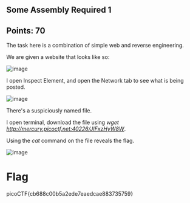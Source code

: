 ## Some Assembly Required 1

## Points: 70

The task here is a combination of simple web and reverse engineering.

We are given a website that looks like so:

![image](https://github.com/gbermudez2/CTF-Writeups/assets/32963758/d5089807-882e-4f5a-8b90-ce8544f3b394)

I open Inspect Element, and open the Network tab to see what is being posted.

![image](https://github.com/gbermudez2/CTF-Writeups/assets/32963758/1c63db44-afa3-4900-b1fe-617e9cd4f1fe)

There's a suspiciously named file.

I open terminal, download the file using *wget http://mercury.picoctf.net:40226/JIFxzHyW8W*.

Using the *cat* command on the file reveals the flag.

![image](https://github.com/gbermudez2/CTF-Writeups/assets/32963758/5688159a-af27-4284-853b-75405c71d140)

# Flag
picoCTF{cb688c00b5a2ede7eaedcae883735759}
